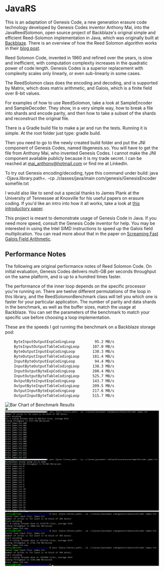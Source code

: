 # JavaRS

This is an adaptation of Genesis Code, a new generation erasure code
technology developed by Genesis Codes inventor Anthony Mai, into the
JavaReedSolomon, open source project of Backblaze's original simple
and efficient Reed-Solomon implementation in Java, which was originally
built at [Backblaze](https://www.backblaze.com).
There is an overview of how the Reed Solomon algorithm works in their
[blog post](https://www.backblaze.com/blog/reed-solomon/).

Reed Solomon Code, invented in 1960 and refined over the years, is
slow and inefficient, with computation complexity increases in the
quadratic power of code length. Genesis Codes is a superior replacement
with complexity scales only linearly, or even sub-linearly in some cases.

The ReedSolomon class does the encoding and decoding, and is supported
by Matrix, which does matrix arithmetic, and Galois, which is a finite
field over 8-bit values.

For examples of how to use ReedSolomon, take a look at SampleEncoder
and SampleDecoder.  They show, in a very simple way, how to break a
file into shards and encode parity, and then how to take a subset of
the shards and reconstruct the original file.

There is a Gradle build file to make a jar and run the tests.  Running
it is simple.  At the root folder just type: gradle build.

Then you need to go to the newly created build folder and put the JNI
component of Genesis Codes, named libgenesis.so. You will have to get
the file from Anthony Mai, who invented Genesis Codes. I cannot make
the JNI component available publicly because it is my trade secret.
I can be reached at mai_anthony@hotmail.com or find me at LinkedIn.

To try out Genesis encoding/decoding, type this command under build:
java -Djava.library.path=. -cp ./classes/java/main com/genesis/GenesisEncoder somefile.txt

I would also like to send out a special thanks to James Plank at the
University of Tennessee at Knoxville for his useful papers on erasure
coding.  If you'd like an intro into how it all works, take a look at
[this introductory paper](http://web.eecs.utk.edu/~plank/plank/papers/SPE-9-97.html).

This project is meant to demonstrate usage of Genesis Code in Java.
If you need more speed, consult the Genesis Code inventor for help.
You may be interested in using the Intel SIMD instructions to speed
up the Galois field multiplication.  You can read more about that 
in the paper on [Screaming Fast Galois Field Arithmetic](http://www.kaymgee.com/Kevin_Greenan/Publications_files/plank-fast2013.pdf).

## Performance Notes

The following are original performance notes of Reed Solomon Code.
On initial evaluation, Genesis Codes delivers multi-GB per seconds
throughput on the same platform, and is up to a hundred times faster.

The performance of the inner loop depends on the specific processor
you're running on.  There are twelve different permutations of the
loop in this library, and the ReedSolomonBenchmark class will tell
you which one is faster for your particular application.  The number
of parity and data shards in the benchmark, as well as the buffer
sizes, match the usage at Backblaze.  You can set the parameters of
the benchmark to match your specific use before choosing a loop
implementation. 

These are the speeds I got running the benchmark on a Backblaze
storage pod:

```
    ByteInputOutputExpCodingLoop         95.2 MB/s
    ByteInputOutputTableCodingLoop      107.0 MB/s
    ByteOutputInputExpCodingLoop        130.3 MB/s
    ByteOutputInputTableCodingLoop      181.4 MB/s
    InputByteOutputExpCodingLoop         94.4 MB/s
    InputByteOutputTableCodingLoop      138.3 MB/s
    InputOutputByteExpCodingLoop        200.4 MB/s
    InputOutputByteTableCodingLoop      525.7 MB/s
    OutputByteInputExpCodingLoop        143.7 MB/s
    OutputByteInputTableCodingLoop      209.5 MB/s
    OutputInputByteExpCodingLoop        217.6 MB/s
    OutputInputByteTableCodingLoop      515.7 MB/s
```

![Bar Chart of Benchmark Results](notes/benchmark_on_storage_pod.png)
![Reed Solomon Sample Encoder(17,3)](notes/SampleEncoder_Speed.png)
![Genesis Codes (16,3) Benchmark Results](notes/JavaRS_Speed.png)
